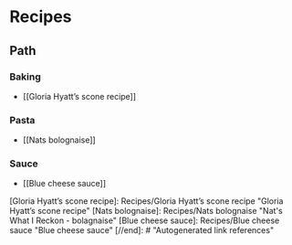 # Recipes

## Path

### Baking

- [[Gloria Hyatt’s scone recipe]]

### Pasta

- [[Nats bolognaise]]


### Sauce

- [[Blue cheese sauce]]

[//begin]: # "Autogenerated link references for markdown compatibility"
[Gloria Hyatt’s scone recipe]: Recipes/Gloria Hyatt’s scone recipe "Gloria Hyatt’s scone recipe"
[Nats bolognaise]: Recipes/Nats bolognaise "Nat's What I Reckon - bolagnaise"
[Blue cheese sauce]: Recipes/Blue cheese sauce "Blue cheese sauce"
[//end]: # "Autogenerated link references"